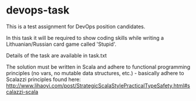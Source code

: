 # devops-task

This is a test assignment for DevOps position candidates.

In this task it will be required to show coding skills while writing a Lithuanian/Russian card game called 'Stupid'.

Details of the task are available in task.txt

The solution must be written in Scala and adhere to functional programming principles (no vars, no mutable data structures, etc.) - basically adhere to Scalazzi principles found here: http://www.lihaoyi.com/post/StrategicScalaStylePracticalTypeSafety.html#scalazzi-scala
